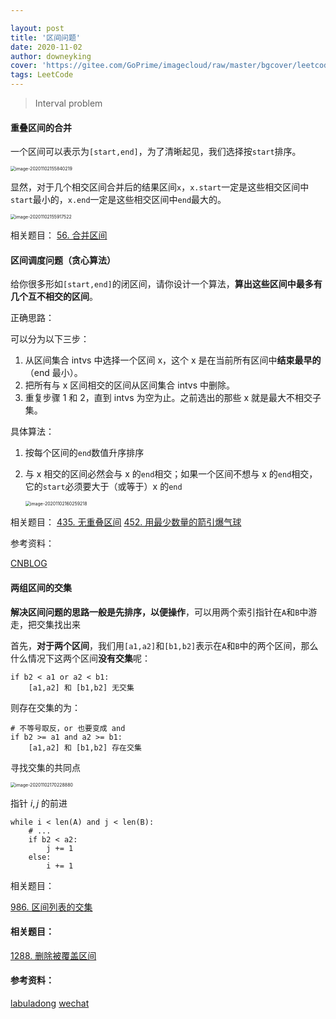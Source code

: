 ```yaml
---

layout: post
title: '区间问题'
date: 2020-11-02
author: downeyking
cover: 'https://gitee.com/GoPrime/imagecloud/raw/master/bgcover/leetcode.jpg'
tags: LeetCode
---
```


> Interval problem



#### 重叠区间的合并

一个区间可以表示为`[start,end]`，为了清晰起见，我们选择按`start`排序。

<img src="C:%5CUsers%5C74116%5CAppData%5CRoaming%5CTypora%5Ctypora-user-images%5Cimage-20201102155840219.png" alt="image-20201102155840219" style="zoom:50%;" />

显然，对于几个相交区间合并后的结果区间`x`，`x.start`一定是这些相交区间中`start`最小的，`x.end`一定是这些相交区间中`end`最大的。

<img src="https://gitee.com/GoPrime/imagecloud/raw/master/img/image-20201102155917522.png" alt="image-20201102155917522" style="zoom: 50%;" />

相关题目：
[56. 合并区间](https://leetcode-cn.com/problems/merge-intervals/)



#### 区间调度问题（贪心算法）

给你很多形如`[start,end]`的闭区间，请你设计一个算法，**算出这些区间中最多有几个互不相交的区间**。

正确思路：

可以分为以下三步：

1. 从区间集合 intvs 中选择一个区间 x，这个 x 是在当前所有区间中**结束最早的**（end 最小）。
2. 把所有与 x 区间相交的区间从区间集合 intvs 中删除。
3. 重复步骤 1 和 2，直到 intvs 为空为止。之前选出的那些 x 就是最大不相交子集。

具体算法：

1. 按每个区间的`end`数值升序排序

2. 与 x 相交的区间必然会与 x 的`end`相交；如果一个区间不想与 x 的`end`相交，它的`start`必须要大于（或等于）x 的`end`

   <img src="C:%5CUsers%5C74116%5CAppData%5CRoaming%5CTypora%5Ctypora-user-images%5Cimage-20201102160259218.png" alt="image-20201102160259218" style="zoom:50%;" />

相关题目：
[435. 无重叠区间](https://leetcode-cn.com/problems/non-overlapping-intervals/)
[452. 用最少数量的箭引爆气球](https://leetcode-cn.com/problems/minimum-number-of-arrows-to-burst-balloons/)

参考资料：

[CNBLOG](https://www.cnblogs.com/cmmdc/p/7190116.html)



#### 两组区间的交集

**解决区间问题的思路一般是先排序，以便操作**，可以用两个索引指针在`A`和`B`中游走，把交集找出来

首先，**对于两个区间**，我们用`[a1,a2]`和`[b1,b2]`表示在`A`和`B`中的两个区间，那么什么情况下这两个区间**没有交集**呢：

```
if b2 < a1 or a2 < b1:
    [a1,a2] 和 [b1,b2] 无交集	
```

则存在交集的为：

```
# 不等号取反，or 也要变成 and
if b2 >= a1 and a2 >= b1:
    [a1,a2] 和 [b1,b2] 存在交集
```

寻找交集的共同点

<img src="C:%5CUsers%5C74116%5CAppData%5CRoaming%5CTypora%5Ctypora-user-images%5Cimage-20201102170228880.png" alt="image-20201102170228880" style="zoom:50%;" />

指针 $i,j$ 的前进

```
while i < len(A) and j < len(B):
    # ...
    if b2 < a2:
        j += 1
    else:
        i += 1
```

相关题目：

[986. 区间列表的交集](https://leetcode-cn.com/problems/interval-list-intersections/)



#### 相关题目：

[1288. 删除被覆盖区间](https://leetcode-cn.com/problems/remove-covered-intervals/)

#### 参考资料：

[labuladong](https://labuladong.gitbook.io/algo/di-ling-zhang-bi-du-xi-lie-qing-an-shun-xu-yue-du/qu-jian-wen-ti-he-ji)
[wechat](https://mp.weixin.qq.com/s?__biz=MzAxODQxMDM0Mw==&mid=2247484493&idx=1&sn=1615b8a875b770f25875dab54b7f0f6f&chksm=9bd7fa45aca07353a347b7267aaab78b81502cf7eb60d0510ca9109d3b9c0a1d9dda10d99f50&scene=21#wechat_redirect)